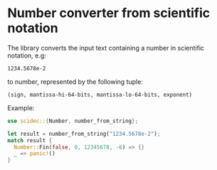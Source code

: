# Number converter from scientific notation

The library converts the input text containing a number in scientific notation, e.g:

```
1234.5678e-2
```

to number, represented by the following tuple:

```
(sign, mantissa-hi-64-bits, mantissa-lo-64-bits, exponent)
```

Example:

```Rust
use scidec::{Number, number_from_string};

let result = number_from_string("1234.5678e-2");
match result {
  Number::Fin(false, 0, 12345678, -6) => {}
  _ => panic!()
}
```